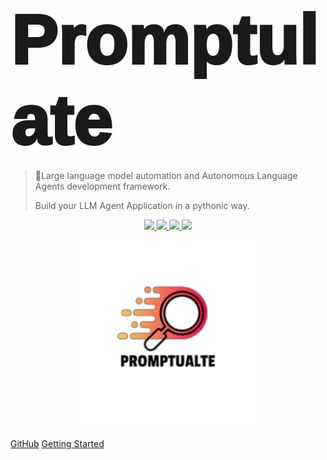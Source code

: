 <!-- _coverpage.md -->

<style>
.title {
    font-weight: 1000;
    font-size: 7rem;
    font-family: 'Arial';
}
</style>


<div class="title">Promptulate</div>

> 🚀Large language model automation and Autonomous Language Agents development framework. 
> 
> Build your LLM Agent Application in a pythonic way.


<p align="center">
    <a target="_blank" href="">
        <img src="https://img.shields.io/badge/License-Apache%202.0-blue.svg?label=license" />
    </a>
    <a target="_blank" href=''>
        <img src="https://img.shields.io/github/release/Undertone0809/promptulate/all.svg?style=flat-square"/>
    </a>
    <a target="_blank" href=''>
        <img src="https://bestpractices.coreinfrastructure.org/projects/3018/badge"/>
   </a>
    <a target="_blank" href=''>
        <img src="https://static.pepy.tech/personalized-badge/cushy-storage?period=month&units=international_system&left_color=grey&right_color=blue&left_text=Downloads/Week"/>
   </a>
</p>



<p align="center">
  <img src="images/logo_transparent.png">
</p>



[GitHub](https://github.com/Undertone0809/cushy-storage)
[Getting Started](/README.md)

